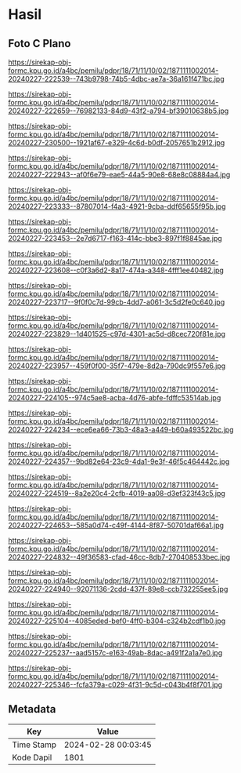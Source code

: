 # Hasil

## Foto C Plano

https://sirekap-obj-formc.kpu.go.id/a4bc/pemilu/pdpr/18/71/11/10/02/1871111002014-20240227-222539--743b9798-74b5-4dbc-ae7a-36a161f471bc.jpg

https://sirekap-obj-formc.kpu.go.id/a4bc/pemilu/pdpr/18/71/11/10/02/1871111002014-20240227-222659--76982133-84d9-43f2-a794-bf39010638b5.jpg

https://sirekap-obj-formc.kpu.go.id/a4bc/pemilu/pdpr/18/71/11/10/02/1871111002014-20240227-230500--1921af67-e329-4c6d-b0df-2057651b2912.jpg

https://sirekap-obj-formc.kpu.go.id/a4bc/pemilu/pdpr/18/71/11/10/02/1871111002014-20240227-222943--af0f6e79-eae5-44a5-90e8-68e8c08884a4.jpg

https://sirekap-obj-formc.kpu.go.id/a4bc/pemilu/pdpr/18/71/11/10/02/1871111002014-20240227-223333--87807014-f4a3-4921-9cba-ddf65655f95b.jpg

https://sirekap-obj-formc.kpu.go.id/a4bc/pemilu/pdpr/18/71/11/10/02/1871111002014-20240227-223453--2e7d6717-f163-414c-bbe3-897f1f8845ae.jpg

https://sirekap-obj-formc.kpu.go.id/a4bc/pemilu/pdpr/18/71/11/10/02/1871111002014-20240227-223608--c0f3a6d2-8a17-474a-a348-4fff1ee40482.jpg

https://sirekap-obj-formc.kpu.go.id/a4bc/pemilu/pdpr/18/71/11/10/02/1871111002014-20240227-223717--9f0f0c7d-99cb-4dd7-a061-3c5d2fe0c640.jpg

https://sirekap-obj-formc.kpu.go.id/a4bc/pemilu/pdpr/18/71/11/10/02/1871111002014-20240227-223829--1d401525-c97d-4301-ac5d-d8cec720f81e.jpg

https://sirekap-obj-formc.kpu.go.id/a4bc/pemilu/pdpr/18/71/11/10/02/1871111002014-20240227-223957--459f0f00-35f7-479e-8d2a-790dc9f557e6.jpg

https://sirekap-obj-formc.kpu.go.id/a4bc/pemilu/pdpr/18/71/11/10/02/1871111002014-20240227-224105--974c5ae8-acba-4d76-abfe-fdffc53514ab.jpg

https://sirekap-obj-formc.kpu.go.id/a4bc/pemilu/pdpr/18/71/11/10/02/1871111002014-20240227-224234--ece6ea66-73b3-48a3-a449-b60a493522bc.jpg

https://sirekap-obj-formc.kpu.go.id/a4bc/pemilu/pdpr/18/71/11/10/02/1871111002014-20240227-224357--9bd82e64-23c9-4da1-9e3f-46f5c464442c.jpg

https://sirekap-obj-formc.kpu.go.id/a4bc/pemilu/pdpr/18/71/11/10/02/1871111002014-20240227-224519--8a2e20c4-2cfb-4019-aa08-d3ef323f43c5.jpg

https://sirekap-obj-formc.kpu.go.id/a4bc/pemilu/pdpr/18/71/11/10/02/1871111002014-20240227-224653--585a0d74-c49f-4144-8f87-50701daf66a1.jpg

https://sirekap-obj-formc.kpu.go.id/a4bc/pemilu/pdpr/18/71/11/10/02/1871111002014-20240227-224832--49f36583-cfad-46cc-8db7-270408533bec.jpg

https://sirekap-obj-formc.kpu.go.id/a4bc/pemilu/pdpr/18/71/11/10/02/1871111002014-20240227-224940--92071136-2cdd-437f-89e8-ccb732255ee5.jpg

https://sirekap-obj-formc.kpu.go.id/a4bc/pemilu/pdpr/18/71/11/10/02/1871111002014-20240227-225104--4085eded-bef0-4ff0-b304-c324b2cdf1b0.jpg

https://sirekap-obj-formc.kpu.go.id/a4bc/pemilu/pdpr/18/71/11/10/02/1871111002014-20240227-225237--aad5157c-e163-49ab-8dac-a491f2a1a7e0.jpg

https://sirekap-obj-formc.kpu.go.id/a4bc/pemilu/pdpr/18/71/11/10/02/1871111002014-20240227-225346--fcfa379a-c029-4f31-9c5d-c043b4f8f701.jpg


## Metadata

| Key        | Value               |
| ---------- | ------------------- |
| Time Stamp | 2024-02-28 00:03:45 |
| Kode Dapil | 1801                |




